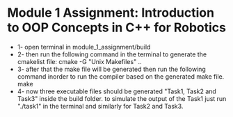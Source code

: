 # Module 1 Assignment: Introduction to OOP Concepts in C++ for Robotics

<!-- inorder to run the assignment solution follow the following steps: -->

- 1- open terminal in module_1_assignment/build
- 2- then run the following command in the terminal to generate the cmakelist file: 
cmake -G "Unix Makefiles" ..
- 3- after that the make file will be generated then run the following command inorder to run the compiler based on the generated make file.
make
- 4- now three executable files should be generated  "Task1, Task2 and Task3" inside the build folder. to simulate the output of the Task1 just run "./task1" in the terminal
and similarly for Task2 and Task3.
